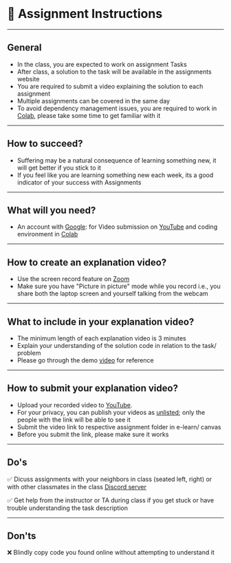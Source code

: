 <br>

# 📜 Assignment Instructions 

---
## General
  - In the class, you are expected to work on assignment Tasks 
  - After class, a solution to the task will be available in the assignments website
  - You are required to submit a video explaining the solution to each assignment
  - Multiple assignments can be covered in the same day
  - To avoid dependency management issues, you are required to work in [Colab](https://colab.research.google.com/), please take some time to get familiar with it
  
---
## How to succeed?
  - Suffering may be a natural consequence of learning something new, it will get better if you stick to it
  - If you feel like you are learning something new each week, its a good indicator of your success with Assignments
 
---
## What will you need?
  - An account with [Google](https://accounts.google.com/signup/v2/webcreateaccount?flowName=GlifWebSignIn&flowEntry=SignUp): for Video submission on [YouTube](https://youtu.be/dQw4w9WgXcQ?t=0) and coding environment in [Colab](https://colab.research.google.com/)

---
## How to create an explanation video?
  - Use the screen record feature on [Zoom](https://zoom.us/) 
  - Make sure you have "Picture in picture" mode while you record i.e., you share both the laptop screen and yourself talking from the webcam
  
---
## What to include in your explanation video?
  - The minimum length of each explanation video is 3 minutes
  - Explain your understanding of the solution code in relation to the task/ problem  
  - Please go through the demo [video]() for reference
  
---
## How to submit your explanation video?
  - Upload your recorded video to [YouTube](https://youtu.be/dQw4w9WgXcQ?t=0). 
  - For your privacy, you can publish your videos as [unlisted](https://nbviewer.org/github/poudel-bibek/Intro-to-AI-Assignments/blob/gh-pages/assets/css/unlisted.png); only the people with the link will be able to see it
  - Submit the video link to respective assignment folder in e-learn/ canvas
  - Before you submit the link, please make sure it works
  
---
## Do's

✅ Dicuss assignments with your neighbors in class (seated left, right) or with other classmates in the class [Discord server](https://discord.com/invite/pGbxNGNT)

✅ Get help from the instructor or TA during class if you get stuck or have trouble understanding the task description

---
## Don'ts

❌ Blindly copy code you found online without attempting to understand it

